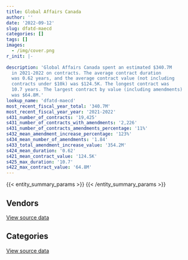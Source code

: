 ```yaml
---
title: Global Affairs Canada
author: ''
date: '2022-09-12'
slug: dfatd-maecd
categories: []
tags: []
images:
  - /img/cover.png
r_init: |-
  
description: 'Global Affairs Canada spent an estimated $340.7M
  in 2021-2022 on contracts. The average contract duration
  was 0.62 years, and the average contract value (not including
  contracts under $10k) was $124.5K. The longest contract was
  10.7 years. The largest contract by value (including amendments)
  was $64.8M.'
lookup_name: 'dfatd-maecd'
most_recent_fiscal_year_total: '340.7M'
most_recent_fiscal_year_year: '2021-2022'
s431_number_of_contracts: '19,425'
s431_number_of_contracts_with_amendments: '2,226'
s431_number_of_contracts_amendments_percentage: '11%'
s432_mean_amendment_increase_percentage: '123%'
s434_mean_number_of_amendments: '1.84'
s433_total_amendment_increase_value: '354.2M'
s424_mean_duration: '0.62'
s421_mean_contract_value: '124.5K'
s425_max_duration: '10.7'
s422_max_contract_value: '64.8M'
---
```


<script src="/rmarkdown-libs/htmlwidgets/htmlwidgets.js"></script>
<link href="/rmarkdown-libs/datatables-css/datatables-crosstalk.css" rel="stylesheet" />
<script src="/rmarkdown-libs/datatables-binding/datatables.js"></script>
<script src="/rmarkdown-libs/jquery/jquery-3.6.0.min.js"></script>
<link href="/rmarkdown-libs/dt-core-bootstrap/css/dataTables.bootstrap.min.css" rel="stylesheet" />
<link href="/rmarkdown-libs/dt-core-bootstrap/css/dataTables.bootstrap.extra.css" rel="stylesheet" />
<script src="/rmarkdown-libs/dt-core-bootstrap/js/jquery.dataTables.min.js"></script>
<script src="/rmarkdown-libs/dt-core-bootstrap/js/dataTables.bootstrap.min.js"></script>
<link href="/rmarkdown-libs/crosstalk/css/crosstalk.min.css" rel="stylesheet" />
<script src="/rmarkdown-libs/crosstalk/js/crosstalk.min.js"></script>
<script src="/rmarkdown-libs/htmlwidgets/htmlwidgets.js"></script>
<link href="/rmarkdown-libs/datatables-css/datatables-crosstalk.css" rel="stylesheet" />
<script src="/rmarkdown-libs/datatables-binding/datatables.js"></script>
<script src="/rmarkdown-libs/jquery/jquery-3.6.0.min.js"></script>
<link href="/rmarkdown-libs/dt-core-bootstrap/css/dataTables.bootstrap.min.css" rel="stylesheet" />
<link href="/rmarkdown-libs/dt-core-bootstrap/css/dataTables.bootstrap.extra.css" rel="stylesheet" />
<script src="/rmarkdown-libs/dt-core-bootstrap/js/jquery.dataTables.min.js"></script>
<script src="/rmarkdown-libs/dt-core-bootstrap/js/dataTables.bootstrap.min.js"></script>
<link href="/rmarkdown-libs/crosstalk/css/crosstalk.min.css" rel="stylesheet" />
<script src="/rmarkdown-libs/crosstalk/js/crosstalk.min.js"></script>

{{< entity_summary_params >}}
{{< /entity_summary_params >}}

## Vendors

<div id="htmlwidget-1" style="width:100%;height:auto;" class="datatables html-widget"></div>
<script type="application/json" data-for="htmlwidget-1">{"x":{"style":"bootstrap","filter":"none","vertical":false,"data":[["<a href=\"/vendors/2keys/\">2Keys<\/a>","<a href=\"/vendors/4083261_canada/\">4083261 Canada<\/a>","<a href=\"/vendors/9168516_canada/\">9168516 Canada<\/a>","<a href=\"/vendors/access_2_networks/\">Access 2 Networks<\/a>","<a href=\"/vendors/acklands_grainger/\">Acklands Grainger<\/a>","<a href=\"/vendors/adga_group/\">ADGA Group<\/a>","<a href=\"/vendors/adobe/\">Adobe<\/a>","<a href=\"/vendors/adrm_technology_consulting/\">ADRM Technology Consulting<\/a>","<a href=\"/vendors/advanced_business_interiors/\">Advanced Business Interiors<\/a>","<a href=\"/vendors/advanced_chippewa_technologies/\">Advanced Chippewa Technologies<\/a>","<a href=\"/vendors/agriteam_canada/\">Agriteam Canada<\/a>","<a href=\"/vendors/alinea_international/\">Alinea International<\/a>","<a href=\"/vendors/altis_human_resources/\">Altis Human Resources<\/a>","<a href=\"/vendors/amazon/\">Amazon<\/a>","<a href=\"/vendors/anixter/\">Anixter<\/a>","<a href=\"/vendors/aon_reed_stenhouse/\">Aon Reed Stenhouse<\/a>","<a href=\"/vendors/applied_electonics/\">Applied Electonics<\/a>","<a href=\"/vendors/ari_financial_services/\">ARI Financial Services<\/a>","<a href=\"/vendors/artemp_personnel_services/\">Artemp Personnel Services<\/a>","<a href=\"/vendors/asc_germany/\">ASC Germany<\/a>","<a href=\"/vendors/asokan_business_interiors/\">Asokan Business Interiors<\/a>","<a href=\"/vendors/atco/\">ATCO<\/a>","<a href=\"/vendors/avi_spl_canada/\">AVI SPL Canada<\/a>","<a href=\"/vendors/avjet_holding/\">AVJET Holding<\/a>","<a href=\"/vendors/bae_systems/\">BAE Systems<\/a>","<a href=\"/vendors/bdo_canada/\">BDO Canada<\/a>","<a href=\"/vendors/bell_canada/\">Bell Canada<\/a>","<a href=\"/vendors/black_mcdonald/\">Black McDonald<\/a>","<a href=\"/vendors/blackberry/\">Blackberry<\/a>","<a href=\"/vendors/bluedot/\">BlueDot<\/a>","<a href=\"/vendors/bmc_software_canada/\">BMC Software Canada<\/a>","<a href=\"/vendors/bollore_logistics/\">Bollore Logistics<\/a>","<a href=\"/vendors/boyd_moving_storage/\">Boyd Moving Storage<\/a>","<a href=\"/vendors/brs_innovations/\">BRS Innovations<\/a>","<a href=\"/vendors/c2d_services/\">C2D Services<\/a>","<a href=\"/vendors/ca/\">CA<\/a>","<a href=\"/vendors/cache_computer_consulting/\">Cache Computer Consulting<\/a>","<a href=\"/vendors/calian/\">Calian<\/a>","<a href=\"/vendors/canadian_bank_note_company/\">Canadian Bank Note Company<\/a>","<a href=\"/vendors/canadian_bureau_for_international_education/\">Canadian Bureau for International Education<\/a>","<a href=\"/vendors/canadian_corps_of_commissionaires/\">Canadian Corps of Commissionaires<\/a>","<a href=\"/vendors/canadian_red_cross/\">Canadian Red Cross<\/a>","<a href=\"/vendors/canon/\">Canon<\/a>","<a href=\"/vendors/cansel_survey_equipment/\">Cansel Survey Equipment<\/a>","<a href=\"/vendors/carahsoft_technology/\">Carahsoft Technology<\/a>","<a href=\"/vendors/carleton_university/\">Carleton University<\/a>","<a href=\"/vendors/cbci_telecom/\">CBCI Telecom<\/a>","<a href=\"/vendors/cbre/\">CBRE<\/a>","<a href=\"/vendors/cdw_canada/\">CDW Canada<\/a>","<a href=\"/vendors/ceridian/\">Ceridian<\/a>","<a href=\"/vendors/cgi/\">CGI<\/a>","<a href=\"/vendors/charron_human_resources/\">Charron Human Resources<\/a>","<a href=\"/vendors/chubb_edwards/\">Chubb Edwards<\/a>","<a href=\"/vendors/cision_canada/\">Cision Canada<\/a>","<a href=\"/vendors/cistel_technology/\">Cistel Technology<\/a>","<a href=\"/vendors/click_networks/\">Click Networks<\/a>","<a href=\"/vendors/closereach/\">CloseReach<\/a>","<a href=\"/vendors/cofomo/\">Cofomo<\/a>","<a href=\"/vendors/colliers_project_leaders/\">Colliers Project Leaders<\/a>","<a href=\"/vendors/compucom_canada/\">Compucom Canada<\/a>","<a href=\"/vendors/compugen/\">Compugen<\/a>","<a href=\"/vendors/conexsys/\">CONEXSYS<\/a>","<a href=\"/vendors/construction_jessiko/\">Construction Jessiko<\/a>","<a href=\"/vendors/convergint_technologies/\">Convergint Technologies<\/a>","<a href=\"/vendors/coradix_technology_consulting/\">Coradix Technology Consulting<\/a>","<a href=\"/vendors/cossette_communications/\">Cossette Communications<\/a>","<a href=\"/vendors/cowatersogema/\">CowaterSogema<\/a>","<a href=\"/vendors/cpcs_transcom/\">CPCS Transcom<\/a>","<a href=\"/vendors/csdc_systems/\">CSDC Systems<\/a>","<a href=\"/vendors/dell_computer/\">Dell Computer<\/a>","<a href=\"/vendors/deloitte/\">Deloitte<\/a>","<a href=\"/vendors/dhl_express_canada/\">DHL Express Canada<\/a>","<a href=\"/vendors/diligens/\">Diligens<\/a>","<a href=\"/vendors/dls_technology/\">DLS Technology<\/a>","<a href=\"/vendors/donna_cona/\">Donna Cona<\/a>","<a href=\"/vendors/dsv/\">Dsv<\/a>","<a href=\"/vendors/dynabook_canada/\">Dynabook Canada<\/a>","<a href=\"/vendors/dynamic_personnel_consultants/\">Dynamic Personnel Consultants<\/a>","<a href=\"/vendors/eagle_professional_resources/\">Eagle Professional Resources<\/a>","<a href=\"/vendors/ebsco_canada/\">EBSCO Canada<\/a>","<a href=\"/vendors/ecole_de_langues_abce/\">Ecole De Langues Abce<\/a>","<a href=\"/vendors/ekos_research_associates/\">Ekos Research Associates<\/a>","<a href=\"/vendors/ellisdon/\">Ellisdon<\/a>","<a href=\"/vendors/elsevier/\">Elsevier<\/a>","<a href=\"/vendors/emcon_services/\">Emcon Services<\/a>","<a href=\"/vendors/emtec/\">Emtec<\/a>","<a href=\"/vendors/eperformance/\">Eperformance<\/a>","<a href=\"/vendors/ernst_young/\">Ernst Young<\/a>","<a href=\"/vendors/esri/\">ESRI<\/a>","<a href=\"/vendors/ethiopian_airlines_group/\">Ethiopian Airlines Group<\/a>","<a href=\"/vendors/excel_human_resources/\">Excel Human Resources<\/a>","<a href=\"/vendors/factiva/\">Factiva<\/a>","<a href=\"/vendors/fast_forward_french/\">Fast Forward French<\/a>","<a href=\"/vendors/fast_track_staffing/\">Fast Track Staffing<\/a>","<a href=\"/vendors/fca_canada/\">FCA Canada<\/a>","<a href=\"/vendors/federal_express_canada/\">Federal Express Canada<\/a>","<a href=\"/vendors/ference_company_consulting/\">Ference Company Consulting<\/a>","<a href=\"/vendors/ford_motor_company/\">Ford Motor Company<\/a>","<a href=\"/vendors/forrester_research/\">Forrester Research<\/a>","<a href=\"/vendors/frannan_international/\">Frannan International<\/a>","<a href=\"/vendors/g4s_security_services/\">G4S Security Services<\/a>","<a href=\"/vendors/garda_security_group/\">Garda Security Group<\/a>","<a href=\"/vendors/gartner/\">Gartner<\/a>","<a href=\"/vendors/gc_strategies/\">GC Strategies<\/a>","<a href=\"/vendors/general_dynamics/\">General Dynamics<\/a>","<a href=\"/vendors/general_motors/\">General Motors<\/a>","<a href=\"/vendors/genesis_integration/\">Genesis Integration<\/a>","<a href=\"/vendors/gino_pelletier_forex_mali_diely_moussa_kouyate_gid/\">Gino Pelletier Forex Mali Diely Moussa Kouyate Gid<\/a>","<a href=\"/vendors/global_knowledge/\">Global Knowledge<\/a>","<a href=\"/vendors/global_total_office/\">Global Total Office<\/a>","<a href=\"/vendors/global_upholstery/\">Global Upholstery<\/a>","<a href=\"/vendors/golder_associates/\">Golder Associates<\/a>","<a href=\"/vendors/goss_gilroy/\">Goss Gilroy<\/a>","<a href=\"/vendors/grand_toy/\">Grand Toy<\/a>","<a href=\"/vendors/graybridge_international_consulting/\">Graybridge International Consulting<\/a>","<a href=\"/vendors/grc_architects/\">GRC Architects<\/a>","<a href=\"/vendors/greater_toronto_airport_authority/\">Greater Toronto Airport Authority<\/a>","<a href=\"/vendors/hatch/\">Hatch<\/a>","<a href=\"/vendors/haworth/\">Haworth<\/a>","<a href=\"/vendors/hemmera_envirochem/\">Hemmera Envirochem<\/a>","<a href=\"/vendors/hewlett_packard/\">Hewlett Packard<\/a>","<a href=\"/vendors/honeywell/\">Honeywell<\/a>","<a href=\"/vendors/hubspoke/\">HubSpoke<\/a>","<a href=\"/vendors/human_logistics/\">Human Logistics<\/a>","<a href=\"/vendors/hypertec/\">Hypertec<\/a>","<a href=\"/vendors/i4c_information_technology/\">I4C Information Technology<\/a>","<a href=\"/vendors/ibiska_telecom/\">Ibiska Telecom<\/a>","<a href=\"/vendors/ibm_canada/\">IBM Canada<\/a>","<a href=\"/vendors/ifathom/\">iFathom<\/a>","<a href=\"/vendors/imp_group/\">IMP Group<\/a>","<a href=\"/vendors/info_tech_research_group/\">Info Tech Research Group<\/a>","<a href=\"/vendors/integra_networks/\">Integra Networks<\/a>","<a href=\"/vendors/interactive_audio_visual/\">Interactive Audio Visual<\/a>","<a href=\"/vendors/international_safety_research/\">International Safety Research<\/a>","<a href=\"/vendors/ipss/\">IPSS<\/a>","<a href=\"/vendors/iron_mountain/\">Iron Mountain<\/a>","<a href=\"/vendors/it_net_consultants/\">IT NET Consultants<\/a>","<a href=\"/vendors/itex/\">ITEX<\/a>","<a href=\"/vendors/j_l_richards_associates/\">J L Richards Associates<\/a>","<a href=\"/vendors/jankel_tactical_systems/\">Jankel Tactical Systems<\/a>","<a href=\"/vendors/jones_lang_lasalle/\">Jones Lang Lasalle<\/a>","<a href=\"/vendors/kenn_borek_air/\">Kenn Borek Air<\/a>","<a href=\"/vendors/kia_canada/\">Kia Canada<\/a>","<a href=\"/vendors/konica_minolta_business_solutions/\">Konica Minolta Business Solutions<\/a>","<a href=\"/vendors/kpmg/\">KPMG<\/a>","<a href=\"/vendors/language_research_development_group/\">Language Research Development Group<\/a>","<a href=\"/vendors/lannick_contract_solutions/\">Lannick Contract Solutions<\/a>","<a href=\"/vendors/lansdowne_technologies/\">Lansdowne Technologies<\/a>","<a href=\"/vendors/leo_pisces_services_group/\">Leo Pisces Services Group<\/a>","<a href=\"/vendors/lifespeak/\">LifeSpeak<\/a>","<a href=\"/vendors/lionbridge/\">Lionbridge<\/a>","<a href=\"/vendors/lowe_martin_company/\">Lowe Martin Company<\/a>","<a href=\"/vendors/lro_staffing/\">LRO Staffing<\/a>","<a href=\"/vendors/lumina_it/\">Lumina IT<\/a>","<a href=\"/vendors/m_d_charlton/\">M D Charlton<\/a>","<a href=\"/vendors/macdonald_dettwiler_and_associates/\">MacDonald Dettwiler and Associates<\/a>","<a href=\"/vendors/makwa_resourcing/\">Makwa Resourcing<\/a>","<a href=\"/vendors/maplesoft_consulting/\">Maplesoft Consulting<\/a>","<a href=\"/vendors/maverin/\">Maverin<\/a>","<a href=\"/vendors/maxsys_staffing_and_consulting/\">Maxsys Staffing and Consulting<\/a>","<a href=\"/vendors/meal_kit_supply_canada/\">Meal Kit Supply Canada<\/a>","<a href=\"/vendors/media_q/\">Media Q<\/a>","<a href=\"/vendors/messa_computing/\">Messa Computing<\/a>","<a href=\"/vendors/mgis/\">MGIS<\/a>","<a href=\"/vendors/michael_wager_consulting/\">Michael Wager Consulting<\/a>","<a href=\"/vendors/michelin/\">Michelin<\/a>","<a href=\"/vendors/microsoft_canada/\">Microsoft Canada<\/a>","<a href=\"/vendors/mindwire_systems/\">Mindwire Systems<\/a>","<a href=\"/vendors/mishkumi_technologies/\">Mishkumi Technologies<\/a>","<a href=\"/vendors/mnp/\">MNP<\/a>","<a href=\"/vendors/modis_canada/\">Modis Canada<\/a>","<a href=\"/vendors/momentum_solutions/\">Momentum Solutions<\/a>","<a href=\"/vendors/morrison_hershfield/\">Morrison Hershfield<\/a>","<a href=\"/vendors/motorola_solutions_canada/\">Motorola Solutions Canada<\/a>","<a href=\"/vendors/nadine_international/\">Nadine International<\/a>","<a href=\"/vendors/national_arts_centre/\">National Arts Centre<\/a>","<a href=\"/vendors/nattiq/\">NATTIQ<\/a>","<a href=\"/vendors/navpoint_consulting_group/\">Navpoint Consulting Group<\/a>","<a href=\"/vendors/newfound_recruiting/\">Newfound Recruiting<\/a>","<a href=\"/vendors/nisha_techonologies/\">Nisha Techonologies<\/a>","<a href=\"/vendors/nitam_solutions/\">Nitam Solutions<\/a>","<a href=\"/vendors/norr/\">NORR<\/a>","<a href=\"/vendors/northern_micro/\">Northern Micro<\/a>","<a href=\"/vendors/nova_networks/\">Nova Networks<\/a>","<a href=\"/vendors/nuix_north_america/\">Nuix North America<\/a>","<a href=\"/vendors/onx_enterprise_solutions/\">OnX Enterprise Solutions<\/a>","<a href=\"/vendors/openframe_technologies/\">OpenFrame Technologies<\/a>","<a href=\"/vendors/opentext/\">OpenText<\/a>","<a href=\"/vendors/oproma/\">Oproma<\/a>","<a href=\"/vendors/optiv_canada_federal/\">Optiv Canada Federal<\/a>","<a href=\"/vendors/oracle_canada/\">Oracle Canada<\/a>","<a href=\"/vendors/orangutech/\">Orangutech<\/a>","<a href=\"/vendors/otis_elevator/\">Otis Elevator<\/a>","<a href=\"/vendors/pal_aerospace/\">PAL Aerospace<\/a>","<a href=\"/vendors/paladin_group/\">Paladin Group<\/a>","<a href=\"/vendors/panasonic/\">Panasonic<\/a>","<a href=\"/vendors/pitney_bowes/\">Pitney Bowes<\/a>","<a href=\"/vendors/pleiad_canada/\">Pleiad Canada<\/a>","<a href=\"/vendors/pmb_electrical_services/\">PMB Electrical Services<\/a>","<a href=\"/vendors/portage_personnel/\">Portage Personnel<\/a>","<a href=\"/vendors/pricewaterhouse_coopers/\">Pricewaterhouse Coopers<\/a>","<a href=\"/vendors/printers_plus/\">Printers Plus<\/a>","<a href=\"/vendors/procom_consultants/\">Procom Consultants<\/a>","<a href=\"/vendors/prologic_systems/\">Prologic Systems<\/a>","<a href=\"/vendors/promaxis/\">Promaxis<\/a>","<a href=\"/vendors/prosci_canada/\">Prosci Canada<\/a>","<a href=\"/vendors/protak_consulting_group/\">Protak Consulting Group<\/a>","<a href=\"/vendors/provencher_roy_associes/\">Provencher Roy Associes<\/a>","<a href=\"/vendors/purelogic/\">PureLogic<\/a>","<a href=\"/vendors/purespirit_solutions/\">PureSpirIT Solutions<\/a>","<a href=\"/vendors/qatar_airways/\">Qatar Airways<\/a>","<a href=\"/vendors/qmr/\">QMR<\/a>","<a href=\"/vendors/quantum_management_services/\">Quantum Management Services<\/a>","<a href=\"/vendors/quintet_consulting/\">Quintet Consulting<\/a>","<a href=\"/vendors/randstad/\">Randstad<\/a>","<a href=\"/vendors/rapiscan_systems/\">Rapiscan Systems<\/a>","<a href=\"/vendors/raymond_chabot_grant_thornton/\">Raymond Chabot Grant Thornton<\/a>","<a href=\"/vendors/raytheon/\">Raytheon<\/a>","<a href=\"/vendors/revision_military/\">Revision Military<\/a>","<a href=\"/vendors/rhea/\">RHEA<\/a>","<a href=\"/vendors/ricoh/\">Ricoh<\/a>","<a href=\"/vendors/rogers/\">Rogers<\/a>","<a href=\"/vendors/s_p_global_market_intelligence/\">S P Global Market Intelligence<\/a>","<a href=\"/vendors/samson_associes/\">Samson Associes<\/a>","<a href=\"/vendors/sap/\">SAP<\/a>","<a href=\"/vendors/sas_institute/\">SAS Institute<\/a>","<a href=\"/vendors/schoeler_heaton_architects/\">Schoeler Heaton Architects<\/a>","<a href=\"/vendors/shi_canada/\">SHI Canada<\/a>","<a href=\"/vendors/si_systems/\">SI Systems<\/a>","<a href=\"/vendors/siemens/\">Siemens<\/a>","<a href=\"/vendors/sierra_systems_group/\">Sierra Systems Group<\/a>","<a href=\"/vendors/simplex_grinnell/\">Simplex Grinnell<\/a>","<a href=\"/vendors/smiths_detection/\">Smiths Detection<\/a>","<a href=\"/vendors/snc_lavalin/\">SNC Lavalin<\/a>","<a href=\"/vendors/softchoice/\">Softchoice<\/a>","<a href=\"/vendors/softsim_technologies/\">Softsim Technologies<\/a>","<a href=\"/vendors/solotech/\">Solotech<\/a>","<a href=\"/vendors/sra_staffing_solutions/\">SRA Staffing Solutions<\/a>","<a href=\"/vendors/st_joseph_print_group/\">St Joseph Print Group<\/a>","<a href=\"/vendors/stantec/\">Stantec<\/a>","<a href=\"/vendors/stiff_sentences/\">Stiff Sentences<\/a>","<a href=\"/vendors/stoneworks_technologies/\">Stoneworks Technologies<\/a>","<a href=\"/vendors/stratos/\">Stratos<\/a>","<a href=\"/vendors/supremex/\">SupremeX<\/a>","<a href=\"/vendors/synersolutions_technologies/\">SynerSolutions Technologies<\/a>","<a href=\"/vendors/systematix_solutions/\">Systematix Solutions<\/a>","<a href=\"/vendors/systemscope/\">Systemscope<\/a>","<a href=\"/vendors/tankatek/\">Tankatek<\/a>","<a href=\"/vendors/tecsis/\">Tecsis<\/a>","<a href=\"/vendors/teknion/\">Teknion<\/a>","<a href=\"/vendors/teksystems_canada/\">Teksystems Canada<\/a>","<a href=\"/vendors/telecom_computer_services/\">Telecom Computer Services<\/a>","<a href=\"/vendors/telus_canada/\">Telus Canada<\/a>","<a href=\"/vendors/tenaquip/\">Tenaquip<\/a>","<a href=\"/vendors/teramach_technologies/\">Teramach Technologies<\/a>","<a href=\"/vendors/terlin_construction/\">Terlin Construction<\/a>","<a href=\"/vendors/tes_contract_services/\">TES Contract Services<\/a>","<a href=\"/vendors/testforce_systems/\">Testforce Systems<\/a>","<a href=\"/vendors/the_aim_group/\">The AIM Group<\/a>","<a href=\"/vendors/the_ktl_group/\">The KTL Group<\/a>","<a href=\"/vendors/the_right_door_consulting/\">The Right Door Consulting<\/a>","<a href=\"/vendors/the_vcan_group/\">The VCAN Group<\/a>","<a href=\"/vendors/thomson_reuters/\">Thomson Reuters<\/a>","<a href=\"/vendors/thyssenkrupp_elevator/\">Thyssenkrupp Elevator<\/a>","<a href=\"/vendors/tiree/\">Tiree<\/a>","<a href=\"/vendors/toshiba_canada/\">Toshiba Canada<\/a>","<a href=\"/vendors/totem_offisource/\">Totem Offisource<\/a>","<a href=\"/vendors/toyota/\">Toyota<\/a>","<a href=\"/vendors/tpg_technology_consultants/\">TPG Technology Consultants<\/a>","<a href=\"/vendors/transpolar_technology/\">Transpolar Technology<\/a>","<a href=\"/vendors/transtec/\">TransTec<\/a>","<a href=\"/vendors/tundra_technical_solutions/\">Tundra Technical Solutions<\/a>","<a href=\"/vendors/turner_townsend/\">Turner Townsend<\/a>","<a href=\"/vendors/turtle_island_staffing/\">Turtle Island Staffing<\/a>","<a href=\"/vendors/united_rentals_of_canada/\">United Rentals of Canada<\/a>","<a href=\"/vendors/universite_laval/\">Universite Laval<\/a>","<a href=\"/vendors/university_of_british_columbia/\">University of British Columbia<\/a>","<a href=\"/vendors/university_of_ottawa/\">University of Ottawa<\/a>","<a href=\"/vendors/university_of_toronto/\">University of Toronto<\/a>","<a href=\"/vendors/valcom_consulting/\">Valcom Consulting<\/a>","<a href=\"/vendors/veritaaq_technology_house/\">Veritaaq Technology House<\/a>","<a href=\"/vendors/vfa_canada/\">VFA Canada<\/a>","<a href=\"/vendors/visiontec/\">Visiontec<\/a>","<a href=\"/vendors/vmware/\">VMware<\/a>","<a href=\"/vendors/wesco_distribution_canada/\">WESCO Distribution Canada<\/a>","<a href=\"/vendors/westbury_national_show_systems/\">Westbury National Show Systems<\/a>","<a href=\"/vendors/westjet/\">Westjet<\/a>","<a href=\"/vendors/wolters_kluwer/\">Wolters Kluwer<\/a>","<a href=\"/vendors/workdynamics_technologies/\">WorkDynamics Technologies<\/a>","<a href=\"/vendors/world_university_consortium/\">World University Consortium<\/a>","<a href=\"/vendors/world_university_service_of_canada/\">World University Service of Canada<\/a>","<a href=\"/vendors/worldreach_software/\">Worldreach Software<\/a>","<a href=\"/vendors/wsp/\">WSP<\/a>","<a href=\"/vendors/xerox/\">Xerox<\/a>","<a href=\"/vendors/zernam_enterprise/\">Zernam Enterprise<\/a>"],[608514.28,null,null,null,null,74425.33,null,38418.91,84346.2,13105.74,8078360.18,null,1619691.02,null,68239.95,287552.36,309838.88,null,49504.63,166770.72,157649.92,12873,47399.78,1783960.59,null,19819.69,2942752.04,618159.15,28614.58,null,714413.83,1583485.1,3087035.1,null,1275579.33,null,430775.2,213344.67,222816.56,7172789.23,8679988.38,null,111815.72,5473.5,123501.01,22604.08,214480.64,null,522578.57,null,3861296.68,null,39741.6,96071.37,138545.13,null,null,823533.68,null,72519.88,null,24973,320167.15,null,2499642.21,81057.33,15648211.7,24295,235960.52,null,1912184.85,29755.43,null,55822,117259.51,1519923.8,null,89518.34,408093.65,225783.69,8697.5,121496.8,null,17424.4,3830395.17,618346.98,null,674553.66,140360.05,null,5842737.54,673355.38,40850,20934.74,60606,196159.4,null,45923,696374,6681153.61,6896163.42,2029278.42,2468630.14,6658.93,59481.85,102141,null,1479901.47,13650.4,null,70628.09,110513.4,null,36874.54,9141183.98,null,null,null,22780.8,null,56574.04,3710572.33,356159.34,null,530638.65,162328.55,1264066.09,1144114.06,485724.27,180056.76,49381,32733,1099552.31,67207.1,72804.38,180021.36,884554.5,33487.1,916065.5,13484159.82,25504.62,null,null,null,71543.5,null,552986.85,null,null,107734.04,null,48314.28,83448.81,84327.38,null,68553.59,null,2623004.9,137944.39,172794.89,null,95691.71,1094364.48,21497.38,1314406.47,15428.89,2786148.23,814795.02,1052155.2,383203.88,1075423.17,null,39326.78,null,null,1258899.56,752835.46,null,1473275.18,35346.29,310723.3,6907.34,1091247.74,203530.52,437.38,4967186.65,43236.78,7366.83,null,null,659874.48,96000.64,34798.93,null,28720.87,148438.12,7706.81,null,2839223.64,9979.3,2721782.93,1229234.75,null,406998.07,1174218.73,92356.44,295697.37,null,null,427044.52,null,238467.57,48264.7,14238,825363.76,94393.53,1170452.13,1051013,223792.55,null,62119.63,132858.97,40838.11,432853.74,12374.05,null,null,null,2851763.06,27170.54,32683.94,14162.32,46332.73,null,64922.1,null,26880.99,310120.78,137133.49,50265.15,null,76369.89,null,null,null,null,16276.2,15857.86,439331.93,191749.83,858666.73,28618.27,null,15741.08,20727.74,393448.38,null,58974.7,4063420.34,null,53160.94,136578.66,null,11063.1,3620313.95,5122378.43,778845.54,2617648.45,224505.23,2119.92,5601611.77,null,23167.46,176572.62,25690.01,18270.8,null,37403.19,null,null,4148509.02,null,96568.76,100460.64,41961.7,121557.86,null,13535.79,560910.92,2859178.36,6121285.74,984317.2,176115.9,4.24,null],[561040.97,null,18036.57,null,183427.96,109837.39,28976,null,257609.6,null,8870296.43,1192670.79,862952.24,null,50118.84,367513.56,11923.76,null,65082.1,15016.82,283826.2,null,96791.96,null,null,47271.67,2211593.54,903221.28,null,null,163869.31,1351539.49,1391487.95,525649.85,1279074.07,null,724554.23,24962.21,223427.01,7192440.7,6816692.75,192255.95,99127.39,37146.73,36586,257395.16,10658.52,null,379943.93,null,805132.58,37640.61,23730,297640.32,288093.89,27285.28,28542.87,1682455.89,null,null,20619.9,null,898620.42,null,2831369.71,1695990.59,17796074.78,null,131004.63,40760.87,3474676.25,216500,null,107753.87,1491953.3,1077015.02,null,177989.79,null,145664.89,14997.5,74353.55,3710118.65,null,512353.54,860393.17,null,1376081.25,850724.41,2373500,6884524.14,675200.18,null,136614.28,null,155000,152480.92,null,552399.96,6699458.14,4755985.73,879443.26,793199.75,23669.49,721891.09,null,null,1483956,14949.9,58679.77,191941.62,551626.09,null,97599.99,10510839.36,156211.2,null,null,70761.66,29000,null,3640193.86,875152.09,1812614.37,147408.5,414437.01,370150.77,1051911.57,568546.71,null,1544.44,198384.13,1173473,null,57212.46,216973.39,833628.95,169926.31,1152732.15,8794056.98,82573.49,40342.47,null,null,42071.24,null,1314116.91,35256,117998.58,19870.04,12271.35,null,264398.93,null,12815.51,60289.6,null,2436822.74,226074.61,161289.62,13439.04,97599.07,1002255.82,null,96647.53,null,1324395.74,490582.66,null,329326.91,116170.37,4262250.45,46799.6,17383.92,514000,1107347.32,27105.91,12098.09,1245579.89,257144.18,409821.45,485696.85,415496.95,31038.28,16884.02,4929323.21,147426.24,65818.25,94906.07,null,718834.89,181472.66,95886.78,50000,63837.99,599731.27,7727.92,null,2297157.48,null,2785266.76,1487830,191324.9,764292.29,560488.18,31083.57,582014.05,32040.35,86525.73,1043413.37,null,260467.52,null,null,643860.17,94652.14,1250146.78,null,null,null,62289.82,132046.91,76258.93,336725.63,13056.21,26277.97,null,16742.52,1988221.87,49004.27,9389.08,152816.16,54187.74,43945.7,306836.88,347369.19,611967.32,663767.29,76740.24,null,null,706786.45,39535.4,null,13558.87,35844.65,170320.46,null,440535.57,529732.63,1185722.18,68234.68,null,null,null,2015122.18,null,null,4623230.78,9664.47,111339.05,242106.42,142200.77,8879.73,3058854.65,null,1636930.71,1636600.74,275636.11,22194.99,5616958.65,null,12365,76166.66,null,11200,21808,41508.39,null,null,2573695.95,1567.44,94074.54,7279.09,25979.54,153264.54,null,15097.61,273848,2867011.72,6113489.26,841388.95,364535.52,11848.77,null],[565356.45,319469.39,18330.52,12388.48,null,109537.28,39776,169439.97,227947.8,96504,5955813.75,2059931.82,485203.44,17472.26,101572.81,341376.25,690594.76,43505,49641.15,null,78718.29,null,710111.4,null,116198.83,null,2485102.12,null,null,39550,39669.85,842380.36,1714115.38,null,1275579.33,null,958855.77,38229.54,222816.56,8653601.63,7683010.31,null,85159.99,52718.07,null,148672.94,202389.91,null,1514912.17,14021.88,531898.66,26260.89,null,189248.75,null,null,44692.67,2203862.18,743583.51,null,32675.05,null,null,21169.76,5695418.65,2906189.31,18268331.95,null,27426.11,39655.67,2852525.57,5067790.98,66008.21,456938.56,3066234.94,null,4952366.26,71914.11,null,182081.11,51458.44,74788.09,6670902.98,null,null,910847.3,29650.64,1164387.71,815298.31,2791017.9,8232076.23,673355.38,null,186796.47,null,32770,317818.76,200678.71,766847.43,6681153.61,52340.25,null,5797089.38,286326.86,null,null,null,1479901.47,null,null,113182.63,82540.66,37539.15,114630.1,10155636.36,null,null,null,null,null,null,3640822.39,932998.59,null,32124.49,113937.73,712126.92,550881.6,65194.95,null,17020.08,21780.84,1487798.65,null,65324.74,178484.11,625278.63,40718.11,1160584.24,8206394.61,320533.23,null,null,34078.03,75678.55,49438.37,562697.4,39324,43828.04,99958.51,null,null,713101.74,null,716872,10482.49,null,2571919.26,60341.2,null,null,16572.82,1107492.24,null,null,null,5008853.76,518075.5,null,316035.43,445709.31,283569.55,31109.7,null,null,1092260.38,70068.58,380701.87,1237915.08,150640.3,326836.15,822649.53,719941.58,81191.07,11453.37,1875280.1,147023.44,115540.67,283264.95,1598.64,713274.81,201610.02,93688.86,null,null,447336.07,3863.96,123426.91,1728458.15,null,2857101.48,435075.1,1384340.37,489373.2,194949.92,93055.97,755422.52,7227.15,95695.29,509622.1,6152461.5,298398.15,null,null,923110.5,88270.69,1316150.85,null,null,null,54157.15,152383,76050.57,660209.06,248990.75,null,47213.45,35953.51,1281103.74,246975,null,null,97365.85,153662.72,39097.67,594851.31,386629.63,351832.93,101550.9,null,39889,142670.71,null,14967.08,null,29025.7,413991.14,null,439331.93,1988995.43,1981002.96,null,109511.17,10273.4,null,3084544.93,46129.14,null,3488557.02,69685.93,219869.61,64319.96,28165.76,8855.47,2977737.51,null,1085925.73,1549627.65,292034.52,63147.09,5601611.77,132637.33,null,null,null,null,null,122354.53,5073.05,null,2630565.72,122054.56,null,37489.3,68900.85,37880.82,8000000,7809.11,272131.51,2859178.36,6096785.74,null,284382.96,27811.92,441731.89],[17553.36,182097.55,158652.76,null,25655.04,null,null,205467.07,55556.54,253096.5,5824154.22,7991452.69,545489.87,25763.53,167595.33,2086.35,139220.31,24340.2,47296.03,null,57600.13,null,54990.79,null,28357.73,null,1789164.71,542823.75,5661.76,null,null,1399942.26,2077610.74,null,1275579.33,2614.87,909059.91,null,222816.56,6364961.29,7626640.02,null,9760.8,88856.71,null,45700.45,19159.15,17988.82,696347.96,86745.53,772646.58,null,null,497935.81,39493.5,66688.58,302402.69,3693587.68,4321783,null,33562.96,null,null,null,9607711.48,5444400.39,19948621.83,null,null,null,4016265.76,7236873.04,22183.29,254761.48,3244055.23,null,2306951.5,76795.16,null,444509.2,239931.14,136607.68,6670902.98,null,23870.52,1117809.85,null,427768.34,1084217.56,null,12158980.22,491464.21,44118.26,227471.84,41708,20000,null,52064.75,61910.27,6681153.61,null,10040.88,1254138.72,314765.36,92734.52,35441,18241.6,340580.07,26164.02,null,58045.99,517890.36,101705.1,43164.36,9598814.88,null,79826.14,121471.42,null,null,null,3333743.58,891634.43,null,8382.55,null,823746.18,429754.16,513827.74,null,16087.68,21943.08,1019915.48,null,6996.22,403497.53,568033.21,null,791246.62,666024.52,5288253,null,146355.66,40893.57,149285.66,78724.59,null,53392.5,null,99958.51,39778.29,null,1731452.34,null,null,79710.62,34727,416117.39,null,39996.99,null,22600,551975.65,null,266242.28,null,7276244.91,429196.9,null,395896.29,2884028.43,null,79324.24,null,null,1092260.38,47343.99,540641.97,369218.02,null,175099.48,524125.53,197450.99,134488.65,17911.3,1046594.56,253863.63,44768.92,243702.05,37301.61,790768.27,198237.21,48003.37,null,null,55586.73,null,209647.8,823474.25,null,3057361.53,1038942.52,1708635.27,535670.2,null,null,2374566.55,null,98867.34,26983.78,null,110434.66,null,null,2487500.1,57466.7,1139049.7,null,null,79387.12,22267.42,152383,76050.57,849549.4,null,null,null,35457.57,872727.75,56114.82,null,null,102250.86,204709.77,208473.69,218713.9,198884.69,null,14022.74,null,12222.03,null,null,null,208202.5,null,341533.64,303518,439331.93,117024.32,4218676.91,null,null,null,null,631340.74,271566.71,null,2691930.73,null,397950.91,66146.05,58880.67,8831.21,1855476.91,null,827502.87,1821045.67,null,null,5601611.77,227289.33,null,104491.15,null,null,null,24015.75,128415.45,9790.54,2688648.93,74228.1,null,30576.42,null,null,null,8615.15,388521.51,2859178.36,5295324.31,null,335064.6,4.24,385733.21]],"container":"<table class=\"table table-striped table-hover row-border order-column display\">\n  <thead>\n    <tr>\n      <th>Vendor<\/th>\n      <th>2018-2019<\/th>\n      <th>2019-2020<\/th>\n      <th>2020-2021<\/th>\n      <th>2021-2022<\/th>\n    <\/tr>\n  <\/thead>\n<\/table>","options":{"order":[[4,"desc"]],"pageLength":10,"autoWidth":true,"columnDefs":[{"targets":1,"render":"function(data, type, row, meta) {\n    return type !== 'display' ? data : DTWidget.formatCurrency(data, \"$\", 2, 3, \",\", \".\", true, null);\n  }"},{"targets":2,"render":"function(data, type, row, meta) {\n    return type !== 'display' ? data : DTWidget.formatCurrency(data, \"$\", 2, 3, \",\", \".\", true, null);\n  }"},{"targets":3,"render":"function(data, type, row, meta) {\n    return type !== 'display' ? data : DTWidget.formatCurrency(data, \"$\", 2, 3, \",\", \".\", true, null);\n  }"},{"targets":4,"render":"function(data, type, row, meta) {\n    return type !== 'display' ? data : DTWidget.formatCurrency(data, \"$\", 2, 3, \",\", \".\", true, null);\n  }"},{"width":"16%","targets":[1,2,3,4]},{"className":"dt-right","targets":[1,2,3,4]}],"orderClasses":false}},"evals":["options.columnDefs.0.render","options.columnDefs.1.render","options.columnDefs.2.render","options.columnDefs.3.render"],"jsHooks":[]}</script>
<p class="text-right">
<a href="https://github.com/GoC-Spending/contracts-data/tree/main/data/out/departments/dfatd-maecd/summary_by_fiscal_year_by_vendor.csv" class="source-data-link btn btn-link">View source data</a>
</p>

## Categories

<div id="htmlwidget-2" style="width:100%;height:auto;" class="datatables html-widget"></div>
<script type="application/json" data-for="htmlwidget-2">{"x":{"style":"bootstrap","filter":"none","vertical":false,"data":[["<a href=\"/categories/other/\">(Other)<\/a>","<a href=\"/categories/facilities_and_construction/\">Facilities and construction<\/a>","<a href=\"/categories/office_management/\">Office management<\/a>","<a href=\"/categories/professional_services/\">Professional services<\/a>","<a href=\"/categories/information_technology/\">Information technology<\/a>","<a href=\"/categories/medical/\">Medical<\/a>","<a href=\"/categories/transportation_and_logistics/\">Transportation and logistics<\/a>","<a href=\"/categories/industrial_products_and_services/\">Industrial products and services<\/a>","<a href=\"/categories/travel/\">Travel<\/a>","<a href=\"/categories/security_and_protection/\">Security and protection<\/a>","<a href=\"/categories/human_capital/\">Human capital<\/a>"],[22182005.52,30746595.17,21869489.1,93693790.47,102895891.11,100628.76,15786526.22,7229028.28,25923787.77,50308543.76,13169732.53],[22965501.92,36972537.97,20219423.42,95120610.54,83255101.85,1511388.55,18849419.55,11158328.12,14775863.28,21931273.19,16200425],[28985644.74,38510566.16,18807974.14,90795173.49,96134216.45,418060.53,20060725.99,10270238.15,32102260.38,7826483.27,16260479.65],[28497583.52,42590111.7,10717914.47,101705343.24,102193856.22,452454.43,13924057.85,8404331.59,5286694.84,7646651.7,19323016.45]],"container":"<table class=\"table table-striped table-hover row-border order-column display\">\n  <thead>\n    <tr>\n      <th>Category<\/th>\n      <th>2018-2019<\/th>\n      <th>2019-2020<\/th>\n      <th>2020-2021<\/th>\n      <th>2021-2022<\/th>\n    <\/tr>\n  <\/thead>\n<\/table>","options":{"order":[[4,"desc"]],"dom":"t","pageLength":30,"autoWidth":true,"columnDefs":[{"targets":1,"render":"function(data, type, row, meta) {\n    return type !== 'display' ? data : DTWidget.formatCurrency(data, \"$\", 2, 3, \",\", \".\", true, null);\n  }"},{"targets":2,"render":"function(data, type, row, meta) {\n    return type !== 'display' ? data : DTWidget.formatCurrency(data, \"$\", 2, 3, \",\", \".\", true, null);\n  }"},{"targets":3,"render":"function(data, type, row, meta) {\n    return type !== 'display' ? data : DTWidget.formatCurrency(data, \"$\", 2, 3, \",\", \".\", true, null);\n  }"},{"targets":4,"render":"function(data, type, row, meta) {\n    return type !== 'display' ? data : DTWidget.formatCurrency(data, \"$\", 2, 3, \",\", \".\", true, null);\n  }"},{"width":"16%","targets":[1,2,3,4]},{"className":"dt-right","targets":[1,2,3,4]}],"orderClasses":false,"lengthMenu":[10,25,30,50,100]}},"evals":["options.columnDefs.0.render","options.columnDefs.1.render","options.columnDefs.2.render","options.columnDefs.3.render"],"jsHooks":[]}</script>
<p class="text-right">
<a href="https://github.com/GoC-Spending/contracts-data/tree/main/data/out/departments/dfatd-maecd/summary_by_fiscal_year_by_category.csv" class="source-data-link btn btn-link">View source data</a>
</p>
